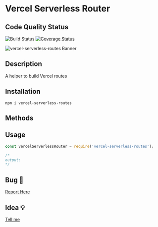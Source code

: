# Vercel Serverless Router

## Code Quality Status
![Build Status](https://github.com/gastonpereyra/vercel-serverless-routes/workflows/Build%20Status/badge.svg)
[![Coverage Status](https://coveralls.io/repos/github/gastonpereyra/vercel-serverless-routes/badge.svg?branch=master)](https://coveralls.io/github/gastonpereyra/vercel-serverless-routes?branch=master)

![vercel-serverless-routes Banner](https://user-images.githubusercontent.com/39351850/138572556-02d484e3-062a-42ae-a98f-f2d17a9a99ea.png)

## Description
A helper to build Vercel routes

## Installation

```
npm i vercel-serverless-routes
```

## Methods

## Usage

```js
const vercelServerlessRouter = require('vercel-serverless-routes');

/*
output: 
*/
```
## Bug :bug:

[Report Here](https://github.com/gastonpereyra/vercel-serverless-routes/issues/new?assignees=gastonpereyra&labels=bug&template=bug.md&title=[BUG])

## Idea :bulb:

[Tell me](https://github.com/gastonpereyra/vercel-serverless-routes/issues/new?assignees=gastonpereyra&labels=enhancement&title=%5BIDEA%5D+-)
